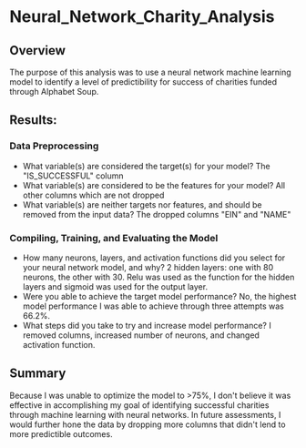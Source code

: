 # Neural_Network_Charity_Analysis

## Overview
The purpose of this analysis was to use a neural network machine learning model to identify a level of predictibility for success of charities funded through Alphabet Soup. 

## Results:
### Data Preprocessing
- What variable(s) are considered the target(s) for your model? The "IS_SUCCESSFUL" column
- What variable(s) are considered to be the features for your model? All other columns which are not dropped
- What variable(s) are neither targets nor features, and should be removed from the input data? The dropped columns "EIN" and "NAME"

### Compiling, Training, and Evaluating the Model
- How many neurons, layers, and activation functions did you select for your neural network model, and why? 2 hidden layers: one with 80 neurons, the other with 30. Relu was used as the function for the hidden layers and sigmoid was used for the output layer.
- Were you able to achieve the target model performance? No, the highest model performance I was able to achieve through three attempts was 66.2%.
- What steps did you take to try and increase model performance? I removed columns, increased number of neurons, and changed activation function.

## Summary
Because I was unable to optimize the model to >75%, I don't believe it was effective in accomplishing my goal of identifying successful charities through machine learning with neural networks. In future assessments, I would further hone the data by dropping more columns that didn't lend to more predictible outcomes. 
